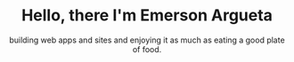 ---
templateKey: hero
title: Hello, there I'm Emerson Argueta
subtitle: building web apps and sites and enjoying it as much as eating a good
  plate of food.
description: I'm a software engineer from Southern California and I code to
  build things for the web that help people. I also strive to be a clean coder
  in hopes that I stay friends with people that code for a living.
---